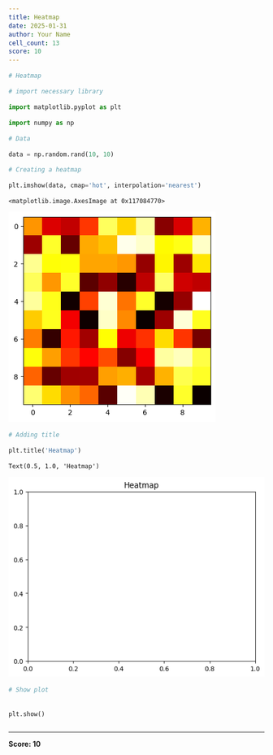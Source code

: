```yaml
---
title: Heatmap
date: 2025-01-31
author: Your Name
cell_count: 13
score: 10
---
```


```python
# Heatmap
```


```python
# import necessary library
```


```python
import matplotlib.pyplot as plt
```


```python
import numpy as np
```


```python
# Data
```


```python
data = np.random.rand(10, 10)
```


```python
# Creating a heatmap
```


```python
plt.imshow(data, cmap='hot', interpolation='nearest')
```




    <matplotlib.image.AxesImage at 0x117084770>




    
![png](heatmap_files/heatmap_7_1.png)
    



```python
# Adding title
```


```python
plt.title('Heatmap')
```




    Text(0.5, 1.0, 'Heatmap')




    
![png](heatmap_files/heatmap_9_1.png)
    



```python
# Show plot
```


```python

plt.show()
```


```python

```


---
**Score: 10**
